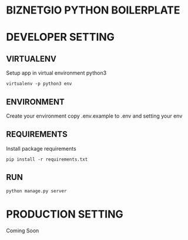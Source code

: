 # BIZNETGIO PYTHON BOILERPLATE

# DEVELOPER SETTING

## VIRTUALENV
Setup app in virtual environment python3
```
virtualenv -p python3 env
```

## ENVIRONMENT
Create your environment copy .env.example to .env and setting your env


## REQUIREMENTS
Install package requirements
```
pip install -r requirements.txt
```

## RUN 
```
python manage.py server
```

# PRODUCTION SETTING
Coming Soon